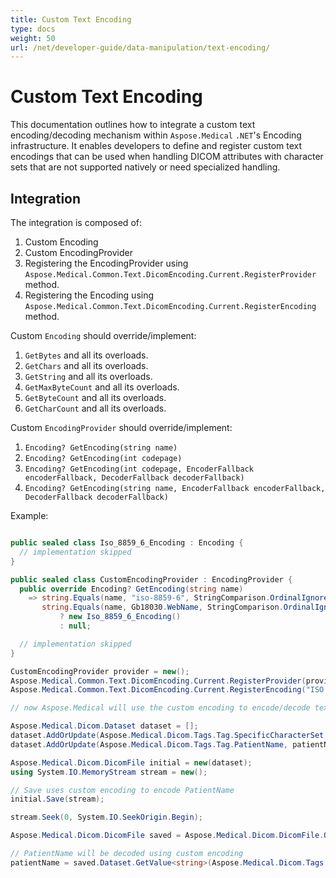 ```yaml
---
title: Custom Text Encoding
type: docs
weight: 50
url: /net/developer-guide/data-manipulation/text-encoding/
---
```


# Custom Text Encoding

This documentation outlines how to integrate a custom text encoding/decoding mechanism within `Aspose.Medical` `.NET`'s Encoding infrastructure. It enables developers to define and register custom text encodings that can be used when handling DICOM attributes with character sets that are not supported natively or need specialized handling.

## Integration

The integration is composed of:

1. Custom Encoding
2. Custom EncodingProvider
3. Registering the EncodingProvider using `Aspose.Medical.Common.Text.DicomEncoding.Current.RegisterProvider` method.
4. Registering the Encoding using `Aspose.Medical.Common.Text.DicomEncoding.Current.RegisterEncoding` method.

Custom `Encoding` should override/implement:
1. `GetBytes` and all its overloads.
2. `GetChars` and all its overloads.
3. `GetString` and all its overloads.
4. `GetMaxByteCount` and all its overloads.
5. `GetByteCount` and all its overloads.
6. `GetCharCount` and all its overloads.

Custom `EncodingProvider` should override/implement:
1. `Encoding? GetEncoding(string name)`
2. `Encoding? GetEncoding(int codepage)`
3. `Encoding? GetEncoding(int codepage, EncoderFallback encoderFallback, DecoderFallback decoderFallback)`
4. `Encoding? GetEncoding(string name, EncoderFallback encoderFallback, DecoderFallback decoderFallback)`

Example:

```csharp

public sealed class Iso_8859_6_Encoding : Encoding {
  // implementation skipped
}

public sealed class CustomEncodingProvider : EncodingProvider {
  public override Encoding? GetEncoding(string name)
    => string.Equals(name, "iso-8859-6", StringComparison.OrdinalIgnoreCase) ||
       string.Equals(name, Gb18030.WebName, StringComparison.OrdinalIgnoreCase)
           ? new Iso_8859_6_Encoding()
           : null;

  // implementation skipped
}

CustomEncodingProvider provider = new();
Aspose.Medical.Common.Text.DicomEncoding.Current.RegisterProvider(provider);
Aspose.Medical.Common.Text.DicomEncoding.Current.RegisterEncoding("ISO 2022 IR 127", "iso-8859-6");

// now Aspose.Medical will use the custom encoding to encode/decode text elements

Aspose.Medical.Dicom.Dataset dataset = [];
dataset.AddOrUpdate(Aspose.Medical.Dicom.Tags.Tag.SpecificCharacterSet, "ISO 2022 IR 127");
dataset.AddOrUpdate(Aspose.Medical.Dicom.Tags.Tag.PatientName, patientName);

Aspose.Medical.Dicom.DicomFile initial = new(dataset);
using System.IO.MemoryStream stream = new();

// Save uses custom encoding to encode PatientName
initial.Save(stream);

stream.Seek(0, System.IO.SeekOrigin.Begin);

Aspose.Medical.Dicom.DicomFile saved = Aspose.Medical.Dicom.DicomFile.Open(stream);

// PatientName will be decoded using custom encoding
patientName = saved.Dataset.GetValue<string>(Aspose.Medical.Dicom.Tags.Tag.PatientName, 0);
```

